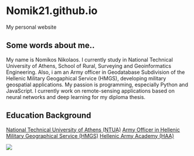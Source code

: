 # Nomik21.github.io
My personal website

## Some words about me..

My name is Nomikos Nikolaos. I currently study in National Technical University of Athens, School of Rural, Surveying and Geoinformatics Engineering. Also, i am an Army officer  in Geodatabase Subdivision of the Hellenic Military Geogaphical Service (HMGS), developing military geospatial applications.
My passion is programming, especially Python and JavaScript. I currently work on remote-sensing applications based on neural networks and deep learning for my diploma thesis.
                   

## Education Background 

[National Technical University of Athens (NTUA)](https://www.survey.ntua.gr/el/)
[Army Officer in Hellenic Military Geographical Service (HMGS)](https://www.gys.gr/) 
[Hellenic Army Academy (HAA)](https://sse.army.gr/)

![](https://media.licdn.com/dms/image/C4D03AQHFRo0R2Tj9RQ/profile-displayphoto-shrink_400_400/0/1619639893945?e=1705536000&v=beta&t=LNgi4Xj3FLLqlfXBZvNvwITCWtWKGlw8FPGSBKopIEk)
